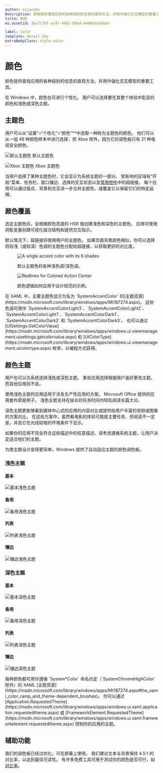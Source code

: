 ```yaml
---
author: mijacobs
Description: 颜色提供查找应用的各种级别的信息的直观方法，并用作强化交互模型的重要工具。
title: 颜色
ms.assetid: 3ba7176f-ac47-498c-80ed-4448edade8ad

label: Color
template: detail.hbs
extraBodyClass: style-color
---
```


# 颜色

颜色提供查找应用的各种级别的信息的直观方法，并用作强化交互模型的重要工具。

在 Windows 中，颜色也可进行个性化。 用户可以选择要在其整个体验中彰显的颜色和浅色或深色主题。

## 主题色

用户可以从“设置”&gt;“个性化”&gt;“颜色”**中选取一种称为主题色的颜色。 他们可以从一组 48 种颜色样本中进行选择，但 Xbox 除外，因为它的调色板只有 21 种电视安全颜色。

<!-- Alternate version for the dev center. Need to add hex values. -->
![默认主题色](images/accentcolorswatch.png) 默认主题色

![Xbox 主题色](images/accentcolorswatch_xbox.png) Xbox 主题色



当用户选择了某种主题色时，它会显示为系统主题的一部分。 受影响的区域有“开始”菜单、任务栏、窗口镶边、选择的交互状态以及[常用控件](https://dev.windows.com/design/controls-patterns)中的超链接。 每个应用可以通过版式、背景和交互进一步合并主题色，或覆盖它以保留它们的特定品牌。

## 颜色覆盖

选定主题色后，会根据颜色亮度的 HSB 值创建浅色和深色的主题色。 应用可使用阴影变量创建可视化层次结构和提供交互指示。

默认情况下，超链接将使用用户的主题色。 如果页面背景颜色相似，你可以选择将较浅（或较深）色调的主题色分配给超链接，以获取更好的对比度。

<figure class="figure-img" >
    <img src="images/shades.png" alt="A single accent color with its 6 shades"  />
        <figcaption><p>默认主题色的各种浅色调/深色调。</p>
</figcaption>
</figure>

<figure class="figure-img" >
    <img src="images/action_center_redline_zoom.png" alt="Redlines for Colored Action Center"  />
        <figcaption><p>颜色逻辑如何应用于设计规范的示例。</p>
</figcaption>
</figure>

<aside class="aside-dev">
    <div class="aside-dev-title">
    </div>
    <div class="aside-dev-content">
            在 XAML 中，主要主题色显示为名为 `SystemAccentColor` 的[主题资源](https://msdn.microsoft.com/library/windows/apps/Mt187274.aspx)。 这些色调可用作 `SystemAccentColorLight3`、`SystemAccentColorLight2`、`SystemAccentColorLight1`、`SystemAccentColorDark1`、`SystemAccentColorDark2` 和 `SystemAccentColorDark3`。 也可以通过 [UISettings.GetColorValue](https://msdn.microsoft.com/library/windows/apps/windows.ui.viewmanagement.uisettings.getcolorvalue.aspx) 和 [UIColorType](https://msdn.microsoft.com/library/windows/apps/windows.ui.viewmanagement.uicolortype.aspx) 枚举，以编程方式获得。
    </div>
</aside>

## 颜色主题

用户也可以为系统选择浅色或深色主题。 某些应用选择根据用户喜好更改主题，而其他应用则不会。

使用浅色主题的应用适用于涉及生产性应用的方案。 Microsoft Office 提供的应用套件即是例子。 浅色主题支持在延长的任务时间内轻松阅读长篇大论。

深色主题更能够看到媒体中心式的应用的内容对比或提供给用户丰富的视频或图像的方案对比。 在这些方案中，虽然看电影的体验可能是主要任务，但阅读不一定是，并且它在光线较暗的环境条件下显示。

如果你的应用不完全符合这些描述中的任意描述，请考虑遵循系统主题，让用户决定适合他们的主题。

为使主题设计变得更简单，Windows 提供了自动适应主题的颜色调色板。

<!-- OP version -->
### 浅色主题
#### 基本
![基本浅色主题](images/themes-light-base.png)
#### 备用
![备用浅色主题](images/themes-light-alt.png)
#### 列表
![列表浅色主题](images/themes-light-list.png)
#### 镶边
![镶边浅色主题](images/themes-light-chrome.png)
### 深色主题
#### 基本
![基本深色主题](images/themes-dark-base.png)
#### 备用
![备用深色主题](images/themes-dark-alt.png)
#### 列表
![列表深色主题](images/themes-dark-list.png)
#### 镶边
![镶边深色主题](images/themes-dark-chrome.png)

<aside class="aside-dev">
    <div class="aside-dev-title">
    </div>
    <div class="aside-dev-content">
            每种颜色都可用作遵循 `System*Color` 命名约定（`SystemChromeHighColor` 除外）的 XAML [主题资源](https://msdn.microsoft.com/library/windows/apps/Mt187274.aspx#the_xaml_color_ramp_and_theme-dependent_brushes)。 你可以通过 [Application.RequestedTheme](https://msdn.microsoft.com/library/windows/apps/windows.ui.xaml.application.requestedtheme.aspx) 或 [FrameworkElement.RequestedTheme](https://msdn.microsoft.com/library/windows/apps/windows.ui.xaml.frameworkelement.requestedtheme.aspx) 控制你的应用的主题。
    </div>
</aside>

## 辅助功能

我们的调色板已经过优化，可在屏幕上使用。 我们建议文本与背景保持 4.5:1 的对比率，以达到最佳可读性。 有许多免费工具可用于测试你的颜色是否可行，如[对比率](http://leaverou.github.io/contrast-ratio/)。


<!--HONumber=May16_HO2-->


